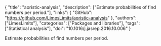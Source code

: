 {
  "title": "aoristic-analysis",
  "description": ["Estimate probabilities of find numbers per period."],
  "links": {
    "GitHub": "https://github.com/LimesLimits/aoristic-analysis"
  },
  "authors": ["LimesLimits"],
  "categories": ["Packages and libraries"],
  "tags": ["Statistical analysis"],
  "doi": "10.1016/j.jasrep.2016.10.006"
}

<!-- Generated by csv2md.R – do not edit by hand -->

Estimate probabilities of find numbers per period.